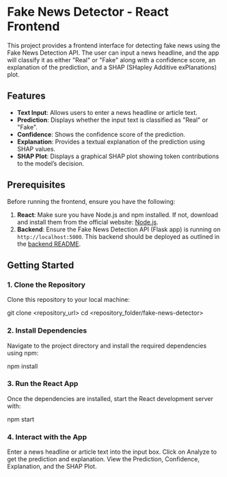 # Fake News Detector - React Frontend

This project provides a frontend interface for detecting fake news using the Fake News Detection API. The user can input a news headline, and the app will classify it as either "Real" or "Fake" along with a confidence score, an explanation of the prediction, and a SHAP (SHapley Additive exPlanations) plot.

## Features

- **Text Input**: Allows users to enter a news headline or article text.
- **Prediction**: Displays whether the input text is classified as "Real" or "Fake".
- **Confidence**: Shows the confidence score of the prediction.
- **Explanation**: Provides a textual explanation of the prediction using SHAP values.
- **SHAP Plot**: Displays a graphical SHAP plot showing token contributions to the model’s decision.

## Prerequisites

Before running the frontend, ensure you have the following:

1. **React**: Make sure you have Node.js and npm installed. If not, download and install them from the official website: [Node.js](https://nodejs.org/).
2. **Backend**: Ensure the Fake News Detection API (Flask app) is running on `http://localhost:5000`. This backend should be deployed as outlined in the [backend README](#).

## Getting Started

### 1. Clone the Repository

Clone this repository to your local machine:

git clone <repository_url>
cd <repository_folder/fake-news-detector>


### 2. Install Dependencies

Navigate to the project directory and install the required dependencies using npm:

npm install


### 3. Run the React App
Once the dependencies are installed, start the React development server with:

npm start

### 4. Interact with the App
Enter a news headline or article text into the input box.
Click on Analyze to get the prediction and explanation.
View the Prediction, Confidence, Explanation, and the SHAP Plot.